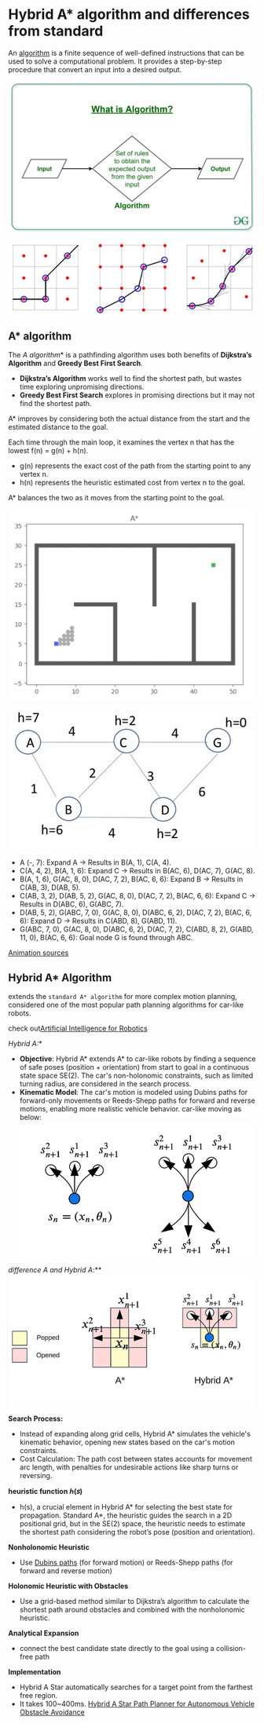 # Hybrid A* algorithm and differences from standard
An [algorithm](https://www.geeksforgeeks.org/fundamentals-of-algorithms/) is a finite sequence of well-defined instructions that can be used to solve a computational problem. It provides a step-by-step procedure that convert an input into a desired output.

![alt text](assets/What-is-Algorithm_-1024x631.jpg)

![alt text](assets/hybrid_a_star.webp)

## A* algorithm
The **A* algorithm** is a pathfinding algorithm  uses both benefits of **Dijkstra’s Algorithm** and **Greedy Best First Search**. 
 * **Dijkstra’s Algorithm** works well to find the shortest path, but wastes time exploring unpromising directions.
 * **Greedy Best First Search** explores in promising directions but it may not find the shortest path. 

A* improves by considering both the actual distance from the start and the estimated distance to the goal.

Each time through the main loop, it examines the vertex n that has the lowest f(n) = g(n) + h(n).
 * g(n) represents the exact cost of the path from the starting point to any vertex n.
 * h(n) represents the heuristic estimated cost from vertex n to the goal. 

A* balances the two as it moves from the starting point to the goal.

 ![alt text](assets/1_ugjVvXCDjAoykSSEUiRUXA.gif)

 ![alt text](assets/MIjTP.png)

 * A (-, 7): Expand A → Results in B(A, 1), C(A, 4).
 * C(A, 4, 2), B(A, 1, 6): Expand C → Results in B(AC, 6), D(AC, 7), G(AC, 8).
 * B(A, 1, 6), G(AC, 8, 0), D(AC, 7, 2), B(AC, 6, 6): Expand B → Results in C(AB, 3), D(AB, 5).
 * C(AB, 3, 2), D(AB, 5, 2), G(AC, 8, 0), D(AC, 7, 2), B(AC, 6, 6): Expand C → Results in D(ABC, 6), G(ABC, 7).
 * D(AB, 5, 2), G(ABC, 7, 0), G(AC, 8, 0), D(ABC, 6, 2), D(AC, 7, 2), B(AC, 6, 6): Expand D → Results in C(ABD, 8), G(ABD, 11).
 * G(ABC, 7, 0), G(AC, 8, 0), D(ABC, 6, 2), D(AC, 7, 2), C(ABD, 8, 2), G(ABD, 11, 0), B(AC, 6, 6): Goal node G is found through ABC.

[Animation sources](https://www.redblobgames.com/pathfinding/a-star/introduction.html)

## Hybrid A* Algorithm
extends the `standard A* algorithm` for more complex motion planning, considered one of the most popular path planning algorithms for car-like robots.


check out[Artificial Intelligence for Robotics](https://youtu.be/qXZt-B7iUyw?si=btkN0XP_qiF3LEEY)

**Hybrid A*:**
 * **Objective**: Hybrid A* extends A* to car-like robots by finding a sequence of safe poses (position + orientation) from start to goal in a continuous state space SE(2). The car's non-holonomic constraints, such as limited turning radius, are considered in the search process.
 * **Kinematic Model**: The car's motion is modeled using Dubins paths for forward-only movements or Reeds-Shepp paths for forward and reverse motions, enabling more realistic vehicle behavior.
car-like moving as below:
 ![alt text](assets/1_I7CEqAsmgF3orEvRbQKfpA.webp)

**difference A* and Hybrid A*:**
 ![alt text](assets/1__RWpOYhb6pTVIPDR0Otdfg.webp)

**Search Process:**
 * Instead of expanding along grid cells, Hybrid A* simulates the vehicle's kinematic behavior, opening new states based on the car's motion constraints.
 * Cost Calculation: The path cost between states accounts for movement arc length, with penalties for undesirable actions like sharp turns or reversing.

**heuristic function ℎ(𝑠)**
 * h(s), a crucial element in Hybrid A* for selecting the best state for propagation. Standard A*, the heuristic guides the search in a 2D positional grid, but in the SE(2) space, the heuristic needs to estimate the shortest path considering the robot’s pose (position and orientation).

**Nonholonomic Heuristic**
 * Use [Dubins paths](https://en.wikipedia.org/wiki/Dubins_path) (for forward motion) or Reeds-Shepp paths (for forward and reverse motion)

**Holonomic Heuristic with Obstacles**
 * Use a grid-based method similar to Dijkstra’s algorithm to calculate the shortest path around obstacles and combined with the nonholonomic heuristic.

**Analytical Expansion**
 * connect the best candidate state directly to the goal using a collision-free path

**Implementation**
 * Hybrid A Star automatically searches for a target point from the farthest free region.
 * It takes 100~400ms.
 [Hybrid A Star Path Planner for Autonomous Vehicle Obstacle Avoidance](https://youtu.be/blGubY4PztI?si=RS_WBgj9CCLlMPWI)
